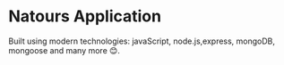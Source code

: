# Natours Application

Built using modern technologies: javaScript, node.js,express, mongoDB, mongoose and many more 😊.
